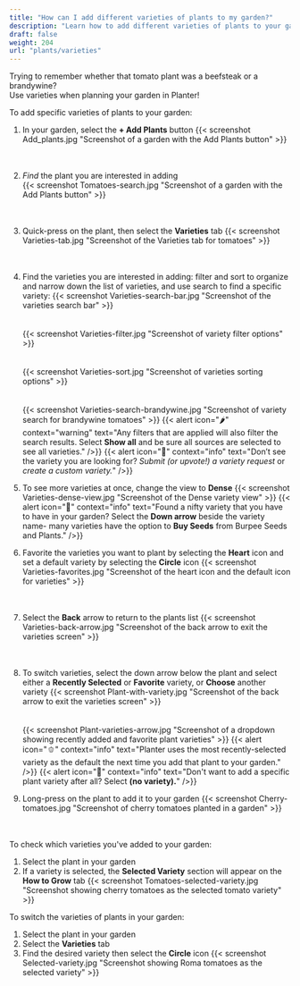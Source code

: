 ```yaml
---
title: "How can I add different varieties of plants to my garden?"
description: "Learn how to add different varieties of plants to your garden"
draft: false
weight: 204
url: "plants/varieties"
---
```


Trying to remember whether that tomato plant was a beefsteak or a brandywine?<br />
Use varieties when planning your garden in Planter!

To add specific varieties of plants to your garden:
1. In your garden, select the **+ Add Plants** button
{{< screenshot Add_plants.jpg "Screenshot of a garden with the Add Plants button" >}}<br /><br /><br />

2. *Find* the plant you are interested in adding<br />
{{< screenshot Tomatoes-search.jpg "Screenshot of a garden with the Add Plants button" >}}<br /><br /><br />

3. Quick-press on the plant, then select the **Varieties** tab
{{< screenshot Varieties-tab.jpg "Screenshot of the Varieties tab for tomatoes" >}}<br /><br /><br />

4. Find the varieties you are interested in adding: filter and sort to organize and narrow down the list of varieties, and use search to find a specific variety:
{{< screenshot Varieties-search-bar.jpg "Screenshot of the varieties search bar" >}}<br /><br /><br />
{{< screenshot Varieties-filter.jpg "Screenshot of variety filter options" >}}<br /><br /><br />
{{< screenshot Varieties-sort.jpg "Screenshot of varieties sorting options" >}}<br /><br /><br />
{{< screenshot Varieties-search-brandywine.jpg "Screenshot of variety search for brandywine tomatoes" >}}
{{< alert icon="🌶️" context="warning" text="Any filters that are applied will also filter the search results. Select **Show all** and be sure all sources are selected to see all varieties." />}}
{{< alert icon="🌱" context="info" text="Don’t see the variety you are looking for? *Submit (or upvote!) a variety request* or *create a custom variety.*" />}}

5. To see more varieties at once, change the view to **Dense**
{{< screenshot Varieties-dense-view.jpg "Screenshot of the Dense variety view" >}}
{{< alert icon="🍅" context="info" text="Found a nifty variety that you have to have in your garden? Select the **Down arrow** beside the variety name- many varieties have the option to **Buy Seeds** from Burpee Seeds and Plants." />}}

6. Favorite the varieties you want to plant by selecting the **Heart** icon and set a default variety by selecting the **Circle** icon
{{< screenshot Varieties-favorites.jpg "Screenshot of the heart icon and the default icon for varieties" >}}<br /><br /><br />

7. Select the **Back** arrow to return to the plants list
{{< screenshot Varieties-back-arrow.jpg "Screenshot of the back arrow to exit the varieties screen" >}}<br /><br /><br />

8. To switch varieties, select the down arrow below the plant and select either a **Recently Selected** or **Favorite** variety, or **Choose** another variety
{{< screenshot Plant-with-variety.jpg "Screenshot of the back arrow to exit the varieties screen" >}}<br /><br /><br />
{{< screenshot Plant-varieties-arrow.jpg "Screenshot of a dropdown showing recently added and favorite plant varieties" >}}
{{< alert icon="🫑" context="info" text="Planter uses the most recently-selected variety as the default the next time you add that plant to your garden." />}}
{{< alert icon="🧄" context="info" text="Don't want to add a specific plant variety after all? Select **(no variety).**" />}}

9. Long-press on the plant to add it to your garden
{{< screenshot Cherry-tomatoes.jpg "Screenshot of cherry tomatoes planted in a garden" >}}<br /><br /><br />

To check which varieties you've added to your garden:
1. Select the plant in your garden
2. If a variety is selected, the **Selected Variety** section will appear on the **How to Grow** tab
{{< screenshot Tomatoes-selected-variety.jpg "Screenshot showing cherry tomatoes as the selected tomato variety" >}}

To switch the varieties of plants in your garden:
1. Select the plant in your garden
2. Select the **Varieties** tab
3. Find the desired variety then select the **Circle** icon
{{< screenshot Selected-variety.jpg "Screenshot showing Roma tomatoes as the selected variety" >}}

